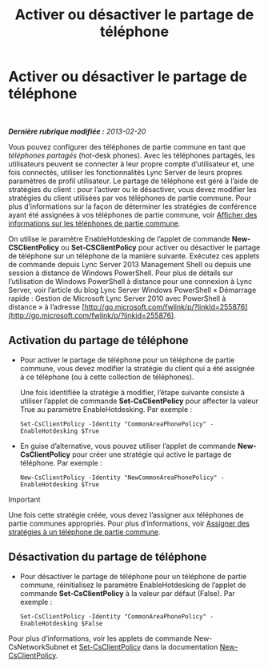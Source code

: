 ﻿---
title: Activer ou désactiver le partage de téléphone
TOCTitle: Activer ou désactiver le partage de téléphone
ms:assetid: 93a7fed6-f61a-4b41-9336-a8320afa87cf
ms:mtpsurl: https://technet.microsoft.com/fr-fr/library/JJ994057(v=OCS.15)
ms:contentKeyID: 53095475
ms.date: 05/20/2016
mtps_version: v=OCS.15
ms.translationtype: HT
---

# Activer ou désactiver le partage de téléphone

 

_**Dernière rubrique modifiée :** 2013-02-20_

Vous pouvez configurer des téléphones de partie commune en tant que *téléphones partagés* (hot-desk phones). Avec les téléphones partagés, les utilisateurs peuvent se connecter à leur propre compte d’utilisateur et, une fois connectés, utiliser les fonctionnalités Lync Server de leurs propres paramètres de profil utilisateur. Le partage de téléphone est géré à l’aide de stratégies du client : pour l’activer ou le désactiver, vous devez modifier les stratégies du client utilisées par vos téléphones de partie commune. Pour plus d’informations sur la façon de déterminer les stratégies de conférence ayant été assignées à vos téléphones de partie commune, voir [Afficher des informations sur les téléphones de partie commune](lync-server-2013-view-common-area-phone-information.md).

On utilise le paramètre EnableHotdesking de l’applet de commande **New-CSClientPolicy** ou **Set-CSClientPolicy** pour activer ou désactiver le partage de téléphone sur un téléphone de la manière suivante. Exécutez ces applets de commande depuis Lync Server 2013 Management Shell ou depuis une session à distance de Windows PowerShell. Pour plus de détails sur l’utilisation de Windows PowerShell à distance pour une connexion à Lync Server, voir l’article du blog Lync Server Windows PowerShell « Démarrage rapide : Gestion de Microsoft Lync Server 2010 avec PowerShell à distance » à l’adresse [http://go.microsoft.com/fwlink/p/?linkId=255876](http://go.microsoft.com/fwlink/p/?linkid=255876).


## Activation du partage de téléphone

  - Pour activer le partage de téléphone pour un téléphone de partie commune, vous devez modifier la stratégie du client qui a été assignée à ce téléphone (ou à cette collection de téléphones).
    
    Une fois identifiée la stratégie à modifier, l’étape suivante consiste à utiliser l’applet de commande **Set-CsClientPolicy** pour affecter la valeur True au paramètre EnableHotdesking. Par exemple :
    
        Set-CsClientPolicy -Identity "CommonAreaPhonePolicy" - EnableHotdesking $True

  - En guise d’alternative, vous pouvez utiliser l’applet de commande **New-CsClientPolicy** pour créer une stratégie qui active le partage de téléphone. Par exemple :
    
        New-CsClientPolicy -Identity "NewCommonAreaPhonePolicy" - EnableHotdesking $True

> [!IMPORTANT]  
> Une fois cette stratégie créée, vous devez l’assigner aux téléphones de partie communes appropriés. Pour plus d’informations, voir <a href="lync-server-2013-assign-policies-to-a-common-area-phone.md">Assigner des stratégies à un téléphone de partie commune</a>.

## Désactivation du partage de téléphone

  - Pour désactiver le partage de téléphone pour un téléphone de partie commune, réinitialisez le paramètre EnableHotdesking de l’applet de commande **Set-CsClientPolicy** à la valeur par défaut (False). Par exemple :
    
        Set-CsClientPolicy -Identity "CommonAreaPhonePolicy" - EnableHotdesking $False

Pour plus d’informations, voir les applets de commande New-CsNetworkSubnet et [Set-CsClientPolicy](https://docs.microsoft.com/en-us/powershell/module/skype/Set-CsClientPolicy) dans la documentation [New-CsClientPolicy](https://docs.microsoft.com/en-us/powershell/module/skype/New-CsClientPolicy).

